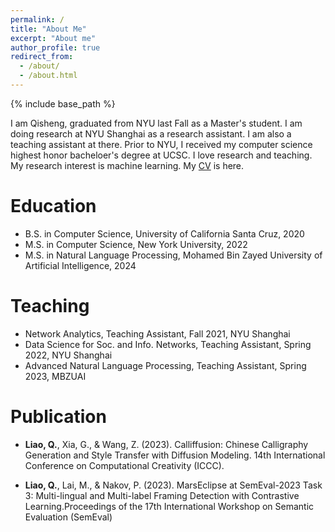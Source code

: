 ```yaml
---
permalink: /
title: "About Me"
excerpt: "About me"
author_profile: true
redirect_from: 
  - /about/
  - /about.html
---
```


{% include base_path %}

I am Qisheng, graduated from NYU last Fall as a Master's student. I am doing research at NYU Shanghai as a research assistant.
I am also a teaching assistant at there. Prior to NYU, I received my computer science highest honor bacheloer's degree at UCSC.
I love research and teaching. My research interest is machine learning. 
My <a href="../files/resume_qisheng_liao_5_2.pdf" target="_blank">CV</a> is here.

Education
======
* B.S. in Computer Science, University of California Santa Cruz, 2020
* M.S. in Computer Science, New York University, 2022
* M.S. in Natural Language Processing, Mohamed Bin Zayed University of Artificial Intelligence, 2024

Teaching
======
* Network Analytics, Teaching Assistant, Fall 2021, NYU Shanghai
* Data Science for Soc. and Info. Networks, Teaching Assistant, Spring 2022, NYU Shanghai
* Advanced Natural Language Processing, Teaching Assistant, Spring 2023, MBZUAI

Publication
======
* **Liao, Q.**, Xia, G., & Wang, Z. (2023). Calliffusion: Chinese Calligraphy Generation and Style Transfer with Diffusion Modeling. 14th International Conference on Computational Creativity (ICCC).
  
  
* **Liao, Q.**, Lai, M., & Nakov, P. (2023). MarsEclipse at SemEval-2023 Task 3: Multi-lingual and Multi-label Framing Detection with Contrastive Learning.Proceedings of the 17th International Workshop on Semantic Evaluation (SemEval)
  


  
